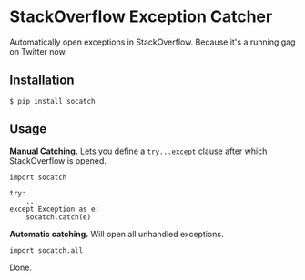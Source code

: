 StackOverflow Exception Catcher
===============================

Automatically open exceptions in StackOverflow. Because it's a running gag on Twitter now.

Installation
------------

    $ pip install socatch

Usage
-----

**Manual Catching.** Lets you define a `try...except` clause after which StackOverflow is opened.

    import socatch

    try:
        ...
    except Exception as e:
        socatch.catch(e)

**Automatic catching.** Will open all unhandled exceptions.

    import socatch.all

Done.
